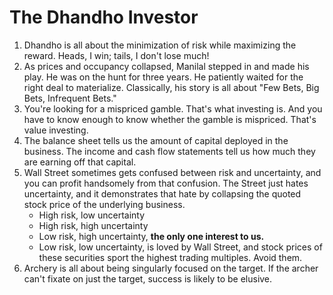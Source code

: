 # The Dhandho Investor

1. Dhandho is all about the minimization of risk while maximizing the reward. Heads, I win; tails, I don't lose much!
2. As prices and occupancy collapsed, Manilal stepped in and made his play. He was on the hunt for three years. He patiently waited for the right deal to materialize. Classically, his story is all about "Few Bets, Big Bets, Infrequent Bets."
3. You're looking for a mispriced gamble. That's what investing is. And you have to know enough to know whether the gamble is mispriced. That's value investing.
4. The balance sheet tells us the amount of capital deployed in the business. The income and cash flow statements tell us how much they are earning off that capital. 
5. Wall Street sometimes gets confused between risk and uncertainty, and you can profit handsomely from that confusion. The Street just hates uncertainty, and it demonstrates that hate by collapsing the quoted stock price of the underlying business. 
    - High risk, low uncertainty
    - High risk, high uncertainty
    - Low risk, high uncertainty, **the only one interest to us.**
    - Low risk, low uncertainty, is loved by Wall Street, and stock prices of these securities sport the highest trading multiples. Avoid them.
6. Archery is all about being singularly focused on the target. If the archer can't fixate on just the target, success is likely to be elusive. 
